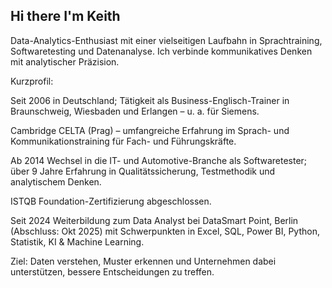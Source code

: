 ## Hi there I'm Keith

Data-Analytics-Enthusiast mit einer vielseitigen Laufbahn in Sprachtraining, Softwaretesting und Datenanalyse. Ich verbinde kommunikatives Denken mit analytischer Präzision.

Kurzprofil:

Seit 2006 in Deutschland; Tätigkeit als Business-Englisch-Trainer in Braunschweig, Wiesbaden und Erlangen – u. a. für Siemens.

Cambridge CELTA (Prag) – umfangreiche Erfahrung im Sprach- und Kommunikationstraining für Fach- und Führungskräfte.

Ab 2014 Wechsel in die IT- und Automotive-Branche als Softwaretester; über 9 Jahre Erfahrung in Qualitätssicherung, Testmethodik und analytischem Denken.

ISTQB Foundation-Zertifizierung abgeschlossen.

Seit 2024 Weiterbildung zum Data Analyst bei DataSmart Point, Berlin (Abschluss: Okt 2025) mit Schwerpunkten in Excel, SQL, Power BI, Python, Statistik, KI & Machine Learning.

Ziel: Daten verstehen, Muster erkennen und Unternehmen dabei unterstützen, bessere Entscheidungen zu treffen.

